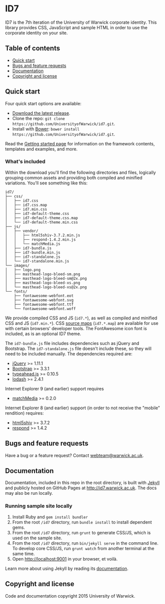 # ID7

ID7 is the 7th iteration of the University of Warwick corporate identity. This library provides CSS, JavaScript and sample HTML in order to use the corporate identity on your site.

## Table of contents

- [Quick start](#quick-start)
- [Bugs and feature requests](#bugs-and-feature-requests)
- [Documentation](#documentation)
- [Copyright and license](#copyright-and-license)

## Quick start

Four quick start options are available:

- [Download the latest release](#).
- Clone the repo: `git clone https://github.com/UniversityofWarwick/id7.git`.
- Install with [Bower](http://bower.io): `bower install https://github.com/UniversityofWarwick/id7.git`.

Read the [Getting started page](getting-started/) for information on the framework contents, templates and examples, and more.

### What's included

Within the download you'll find the following directories and files, logically grouping common assets and providing both compiled and minified variations. You'll see something like this:

```
id7/
├── css/
│   ├── id7.css
│   ├── id7.css.map
│   ├── id7.min.css
│   ├── id7-default-theme.css
│   ├── id7-default-theme.css.map
│   └── id7-default-theme.min.css
├── js/
│   ├── vendor/
│   │   ├── html5shiv-3.7.2.min.js
│   │   ├── respond-1.4.2.min.js
│   │   └── matchMedia.js
│   ├── id7-bundle.js
│   ├── id7-bundle.min.js
│   ├── id7-standalone.js
│   └── id7-standalone.min.js
└── images/
│   ├── logo.png
│   ├── masthead-logo-bleed-sm.png
│   ├── masthead-logo-bleed-sm@2x.png
│   ├── masthead-logo-bleed-xs.png
│   └── masthead-logo-bleed-xs@2x.png
└── fonts/
    ├── fontawesome-webfont.eot
    ├── fontawesome-webfont.svg
    ├── fontawesome-webfont.ttf
    └── fontawesome-webfont.woff
```

We provide compiled CSS and JS (`id7.*`), as well as compiled and minified CSS and JS (`id7.min.*`). CSS [source maps](https://developers.google.com/chrome-developer-tools/docs/css-preprocessors) (`id7.*.map`) are available for use with certain browsers' developer tools. The FontAwesome icon font is included, as is an optional ID7 theme.

The `id7-bundle.js` file includes dependencies such as jQuery and Bootstrap. The `id7-standalone.js` file doesn't include these, so they will need to be included manually. The dependencies required are:

- [jQuery](https://github.com/jquery/jquery) >= 1.11.1
- [Bootstrap](https://github.com/twbs/bootstrap) >= 3.3.1
- [typeahead.js](https://github.com/twitter/typeahead.js) >= 0.10.5
- [lodash](https://github.com/lodash/lodash) >= 2.4.1

Internet Explorer 9 (and earlier) support requires

- [matchMedia](https://github.com/paulirish/matchMedia.js) >= 0.2.0

Internet Explorer 8 (and earlier) support (in order to not receive the "mobile" rendition) requires:

- [html5shiv](https://github.com/aFarkas/html5shiv) >= 3.7.2
- [respond](https://github.com/scottjehl/Respond) >= 1.4.2

## Bugs and feature requests

Have a bug or a feature request? Contact <webteam@warwick.ac.uk>.

## Documentation

Documentation, included in this repo in the root directory, is built with [Jekyll](http://jekyllrb.com) and publicly hosted on GitHub Pages at <http://id7.warwick.ac.uk>. The docs may also be run locally.

### Running sample site locally

1. Install Ruby and `gem install bundler`
2. From the root `/id7` directory, run `bundle install` to install dependent gems.
3. From the root `/id7` directory, run `grunt` to generate CSS/JS, which is used on the sample site.
4. From the root `/id7` directory, run `bin/jekyll serve` in the command line. To develop core CSS/JS, run `grunt watch` from another terminal at the same time.
5. Open <http://localhost:9001> in your browser, et voilà.

Learn more about using Jekyll by reading its [documentation](http://jekyllrb.com/docs/home/).

## Copyright and license

Code and documentation copyright 2015 University of Warwick.